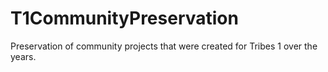 # T1CommunityPreservation
Preservation of community projects that were created for Tribes 1 over the years.
